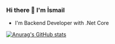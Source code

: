 ### Hi there 👋 I'm İsmail 

-  I'm Backend Developer with .Net Core

[![Anurag's GitHub stats](https://github-readme-stats.vercel.app/api?username=ismailtemel)](https://github.com/anuraghazra/github-readme-stats)
